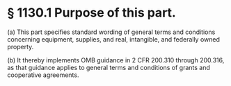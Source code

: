 # § 1130.1   Purpose of this part.

(a) This part specifies standard wording of general terms and conditions concerning equipment, supplies, and real, intangible, and federally owned property.


(b) It thereby implements OMB guidance in 2 CFR 200.310 through 200.316, as that guidance applies to general terms and conditions of grants and cooperative agreements.




